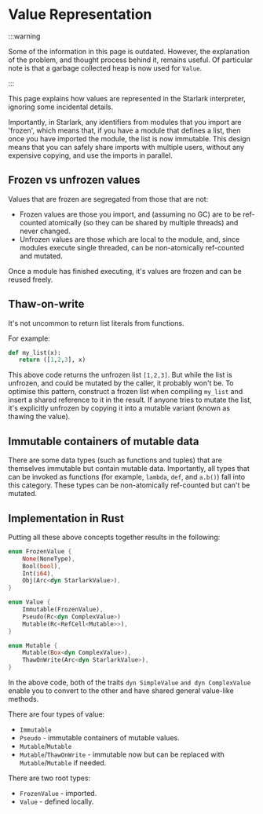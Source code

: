 # Value Representation

:::warning

Some of the information in this page is outdated. However, the explanation of
the problem, and thought process behind it, remains useful. Of particular note
is that a garbage collected heap is now used for `Value`.

:::

This page explains how values are represented in the Starlark interpreter,
ignoring some incidental details.

Importantly, in Starlark, any identifiers from modules that you import are
'frozen', which means that, if you have a module that defines a list, then once
you have imported the module, the list is now immutable. This design means that
you can safely share imports with multiple users, without any expensive copying,
and use the imports in parallel.

## Frozen vs unfrozen values

Values that are frozen are segregated from those that are not:

- Frozen values are those you import, and (assuming no GC) are to be ref-counted
  atomically (so they can be shared by multiple threads) and never changed.
- Unfrozen values are those which are local to the module, and, since modules
  execute single threaded, can be non-atomically ref-counted and mutated.

Once a module has finished executing, it's values are frozen and can be reused
freely.

## Thaw-on-write

It's not uncommon to return list literals from functions.

For example:

```python
def my_list(x):
   return ([1,2,3], x)
```

This above code returns the unfrozen list `[1,2,3]`. But while the list is
unfrozen, and could be mutated by the caller, it probably won't be. To optimise
this pattern, construct a frozen list when compiling `my_list` and insert a
shared reference to it in the result. If anyone tries to mutate the list, it's
explicitly unfrozen by copying it into a mutable variant (known as thawing the
value).

## Immutable containers of mutable data

There are some data types (such as functions and tuples) that are themselves
immutable but contain mutable data. Importantly, all types that can be invoked
as functions (for example, `lambda`, `def`, and `a.b()`) fall into this
category. These types can be non-atomically ref-counted but can't be mutated.

## Implementation in Rust

Putting all these above concepts together results in the following:

```rust
enum FrozenValue {
    None(NoneType),
    Bool(bool),
    Int(i64),
    Obj(Arc<dyn StarlarkValue>),
}

enum Value {
    Immutable(FrozenValue),
    Pseudo(Rc<dyn ComplexValue>)
    Mutable(Rc<RefCell<Mutable>>),
}

enum Mutable {
    Mutable(Box<dyn ComplexValue>),
    ThawOnWrite(Arc<dyn StarlarkValue>),
}
```

In the above code, both of the traits `dyn SimpleValue` `and dyn ComplexValue`
enable you to convert to the other and have shared general value-like methods.

There are four types of value:

- `Immutable`
- `Pseudo` - immutable containers of mutable values.
- `Mutable`/`Mutable`
- `Mutable`/`ThawOnWrite` - immutable now but can be replaced with
  `Mutable`/`Mutable` if needed.

There are two root types:

- `FrozenValue` - imported.
- `Value` - defined locally.
